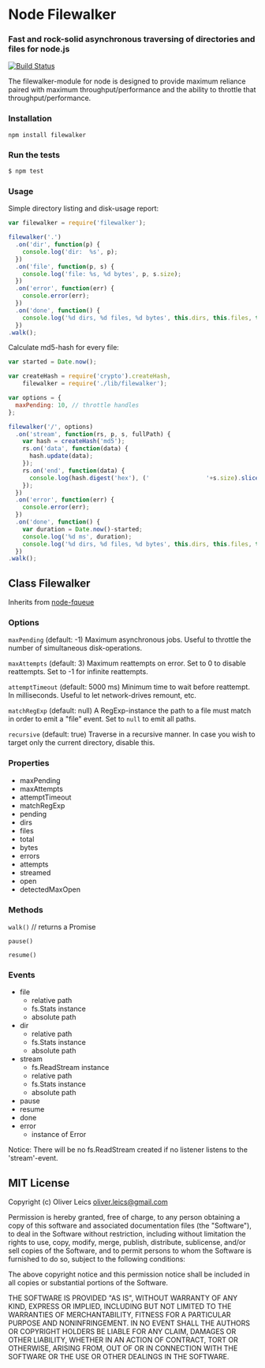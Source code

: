 
Node Filewalker
===============

### Fast and rock-solid asynchronous traversing of directories and files for node.js

[![Build Status](https://secure.travis-ci.org/oleics/node-filewalker.png)](http://travis-ci.org/oleics/node-filewalker)

The filewalker-module for node is designed to provide maximum reliance paired with maximum throughput/performance and the ability to throttle that throughput/performance.

### Installation

```npm install filewalker```

### Run the tests

```sh
$ npm test
```

### Usage

Simple directory listing and disk-usage report:

```js
var filewalker = require('filewalker');

filewalker('.')
  .on('dir', function(p) {
    console.log('dir:  %s', p);
  })
  .on('file', function(p, s) {
    console.log('file: %s, %d bytes', p, s.size);
  })
  .on('error', function(err) {
    console.error(err);
  })
  .on('done', function() {
    console.log('%d dirs, %d files, %d bytes', this.dirs, this.files, this.bytes);
  })
.walk();
```

Calculate md5-hash for every file:

```js
var started = Date.now();

var createHash = require('crypto').createHash,
    filewalker = require('./lib/filewalker');

var options = {
  maxPending: 10, // throttle handles
};

filewalker('/', options)
  .on('stream', function(rs, p, s, fullPath) {
    var hash = createHash('md5');
    rs.on('data', function(data) {
      hash.update(data);
    });
    rs.on('end', function(data) {
      console.log(hash.digest('hex'), ('                '+s.size).slice(-16), p);
    });
  })
  .on('error', function(err) {
    console.error(err);
  })
  .on('done', function() {
    var duration = Date.now()-started;
    console.log('%d ms', duration);
    console.log('%d dirs, %d files, %d bytes', this.dirs, this.files, this.bytes);
  })
.walk();
```

Class Filewalker
----------------

Inherits from [node-fqueue](https://github.com/oleics/node-fqueue)

### Options

```maxPending``` (default: -1)
Maximum asynchronous jobs.
Useful to throttle the number of simultaneous disk-operations.

```maxAttempts``` (default: 3)
Maximum reattempts on error.
Set to 0 to disable reattempts.
Set to -1 for infinite reattempts.

```attemptTimeout``` (default: 5000 ms)
Minimum time to wait before reattempt. In milliseconds.
Useful to let network-drives remount, etc.

```matchRegExp``` (default: null)
A RegExp-instance the path to a file must match in order to
emit a "file" event. Set to ```null``` to emit all paths.

```recursive``` (default: true)
Traverse in a recursive manner.
In case you wish to target only the current directory,
disable this.

### Properties

* maxPending
* maxAttempts
* attemptTimeout
* matchRegExp
* pending
* dirs
* files
* total
* bytes
* errors
* attempts
* streamed
* open
* detectedMaxOpen

### Methods

`walk()` // returns a Promise

`pause()`

`resume()`

### Events

* file
  * relative path
  * fs.Stats instance
  * absolute path
* dir
  * relative path
  * fs.Stats instance
  * absolute path
* stream
  * fs.ReadStream instance
  * relative path
  * fs.Stats instance
  * absolute path
* pause
* resume
* done
* error
  * instance of Error

Notice: There will be no fs.ReadStream created if no listener listens to the 'stream'-event.

MIT License
-----------

Copyright (c) Oliver Leics <oliver.leics@gmail.com>

Permission is hereby granted, free of charge, to any person obtaining a copy of this software and associated documentation files (the "Software"), to deal in the Software without restriction, including without limitation the rights to use, copy, modify, merge, publish, distribute, sublicense, and/or sell copies of the Software, and to permit persons to whom the Software is furnished to do so, subject to the following conditions:

The above copyright notice and this permission notice shall be included in all copies or substantial portions of the Software.

THE SOFTWARE IS PROVIDED "AS IS", WITHOUT WARRANTY OF ANY KIND, EXPRESS OR IMPLIED, INCLUDING BUT NOT LIMITED TO THE WARRANTIES OF MERCHANTABILITY, FITNESS FOR A PARTICULAR PURPOSE AND NONINFRINGEMENT. IN NO EVENT SHALL THE AUTHORS OR COPYRIGHT HOLDERS BE LIABLE FOR ANY CLAIM, DAMAGES OR OTHER LIABILITY, WHETHER IN AN ACTION OF CONTRACT, TORT OR OTHERWISE, ARISING FROM, OUT OF OR IN CONNECTION WITH THE SOFTWARE OR THE USE OR OTHER DEALINGS IN THE SOFTWARE.
